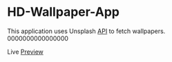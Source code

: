 # HD-Wallpaper-App

This application uses Unsplash [API](https://unsplash.com/developers) to fetch wallpapers. 0000000000000000

Live [Preview](https://hd-wallpapers4k.netlify.app/)

